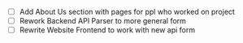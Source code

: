 - [ ] Add About Us section with pages for ppl who worked on project
- [ ] Rework Backend API Parser to more general form
- [ ] Rewrite Website Frontend to work with new api form